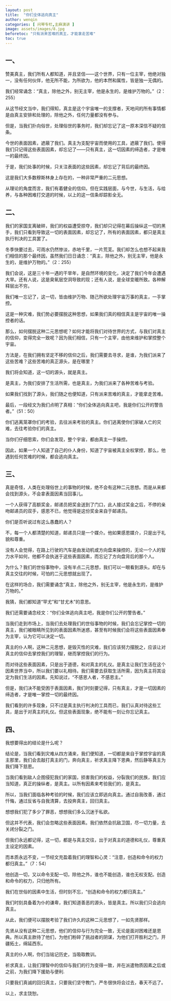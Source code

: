 ```yaml
---
layout: post
title:  "你们全体逃向真主"
author: wenqin
categories: [ 问琴专栏,主麻演讲 ]
image: assets/images/8.jpg
beforetoc: "只有派来苦难的真主，才能拿走苦难"
toc: true
---
```


## 一、

赞美真主，我们所有人都知道，并且坚信——这个世界，只有一位主宰，他绝对独一，没有任何伙伴，他无所不能，为所欲为，他的本然和属性，皆是独一无偶的。

我们经常诵念：“真主，除他之外，别无主宰，他是永生的，是维护万物的。”（2：255）

从这节经文当中，我们得知，真主是这个宇宙唯一的支撑者，天地间的所有事情都是由真主安排和处理的，除他之外，任何力量都没有参与。

但是，当我们扑向俗世，处理俗世的事务时，我们却忘记了这一原本深信不疑的信条。

今世的表面因素，遮蔽了我们。真主为支配宇宙而使用的工具，遮蔽了我们。使得我们只记得这些表面因素，却忘记了——只有真主，这一切因素的缔造者，才是唯一的最终因。

于是，我们处事的时候，只关注表面的这些因素，却忘记了背后的最终因。

这是我们大多数穆斯林身上存在的，一种非常严重的二元思想。

从理论的角度而言，我们有着健全的信仰。但在实践层面，与今世，与生活，与给养，与各种困难打交道的时候，以上的这一信条却踪影全无。

## 二、

我们的家国支离破碎，我们的权益遭受掠夺，我们却只记得在幕后操纵这一切的黑手，我们只看到导致这一切的表面因素，却忘记了，所有的表面因素，都只是真主执行判决的工具罢了。

冬季快要过去，可雨水仍然惨淡，赤地千里，一片荒芜。我们却怎么也想不起来我们相信的那个最终因，虽然我们日日诵念：“真主，除他之外，别无主宰，他是永生的，是维护万物的。”（2：255）

我们会说，这是三十年一遇的干旱年，是自然环境的变化，决定了我们今年会遭遇大旱。还有人说，这是臭氧层空洞导致的现；还有人说，是全球变暖所致。各种解释层出不穷。

我们唯一忘记了，这一切，皆由维护万物、随己所欲处理宇宙万事的真主，一手掌控。

这是一种灾难，我们势必要摆脱这种思想，如果我们真的相信真主是宇宙的唯一操控者的话。

那么，如何摆脱这种二元思想呢？如何才能将我们对待世界的方式，与我们对真主的信仰，变得完全一致呢？因为我们相信，只有一个主宰，由他来维护和掌控整个宇宙。

方法是，在我们拥有坚定不移的信仰之后，我们需要去寻求，是谁，为我们派来了这些苦难？这些苦难的真正源头，是在哪里？

我们将会知道，这一切的源头，就是真主。

是真主，为我们安排了生活所需，也是真主，为我们派来了各种苦难与考验。

如果我们找到了源头，我们随之也便知道，只有派来苦难的真主，才能拿走苦难。

最后，一段经文为我们点明了真相：“你们全体逃向真主吧，我是你们公开的警告者。”（51：50）

你们逃离笼罩你们的考验，去往派来考验的真主。你们逃离使你们家破人亡的灾难，去往考验你们的真主。

当你们仔细思索，你们会发现，整个宇宙，都由真主一手操控。

因此，如果一个人知道了自己的仆人身份，知道了宇宙被真主全权掌控，那么，他遇到任何苦难的时候，都会逃向真主。

## 三、

真是奇怪，人类在处理俗世上的事物的时候，绝不会有这种二元思想。而是从来都会找到源头，不会拿表面因素当回事儿。

一个人获得了高额奖金，邮递员把奖金送到了门口，此人接过奖金之后，不停的亲吻邮递员的双手，感恩不已，他觉得是这份奖金来自于邮递员。

你们是否听说过有这么愚蠢的人？

不，每一个人都清楚的知道，邮递员只是一个媒介。他如果感恩媒介，只是出于礼貌和尊重。

没有人会觉得，在路上行驶的汽车是由发动机或方向盘来操控的，无论一个人的智力水平如何，他都不会执迷于这些表面因素，而忘记了方向盘背后的那个人。

为什么？我们的世俗事物中，没有半点二元思想，我们可以一眼看到源头。却在与真主交往的时候，可怕的二元思想就出现了。

在这样的场合，我们需要诵念“真主，除他之外，别无主宰，他是永生的，是维护万物的。”

我猜，我们都知道“罕尤”和“甘尤木”的意思。

我们还需要诵念经文：“你们全体逃向真主吧，我是你们公开的警告者。”

当我们走到市场上，当我们去处理我们的世俗事物的时候，我们会忘记掌控一切的真主，我们被眼睛所见到的表面因素所迷惑，甚至有时候我们会将这些表面因素奉为主宰，认为它可以决定一切。

真主的仆人啊，这种二元思想，是毁灭性的灾难，我们应该努力摆脱之，应该让对真主的信仰去掌控我们的理智，继而掌控我们的行为。

而对待这些表面因素，只是出于道德，和对真主的礼仪。是真主让我们生活在这个因素世界当中，所以我们要以礼相待。我们需要去获取生活所需，因为真主将其设定为我们生活的因素。先知说过，“不感恩人者，不感恩主。”

但是，我们决不能受困于表面因素，我们时刻要记得，只有真主，才是一切因素的缔造者，才是唯一掌控一切的最终因。

我们看到的许多现象，只不过是真主执行判决的工具而已，我们认真对待这些工具，是出于对真主的礼仪。但这些表面现象，绝不能有一刻让你忘记真主。

## 四、

我想要得出的结论是什么呢？

结论是，当我们看到灾难从四方涌来，我们便知道，一切都是来自于掌控宇宙的真主那里，我们会去敲打真主的门，奔向真主，祈求真主降下恩典，然后静等真主为我们降下慈恩。

当我们看到敌人企图侵犯我们的家国，损害我们的权益，分裂我们的民族，我们应当知道，真正的操纵者，是真主。以所有因素来考验我们的，是真主。

所以，当我们面临各种考验的时候，我们应该立即逃向真主。通过自我改善，通过忏悔，通过反省与自我清算，去投奔真主，回归真主。

想想我们犯了多少了罪恶，想想我们多么沉迷于私欲。

但这并不代表，我们会忽略这些表面因素。我们依然会抗敌卫国，尽一切力量，去关闭分裂之门。

但我们永远都记得，这一切，都是与真主交往，出于对真主的道德和礼仪，尊重真主设定的因素。

而本质永远不变，一节经文充盈着我们的理智和心灵：“注意，创造和命令的权力都归真主。”（7：54）

他创造一切，又以命令支配一切，除他之外，谁也不能创造，谁也无权支配。创造和命令的权力，只归他所有。

我们在世俗的因素中生活，但时刻不忘，“创造和命令的权力都归真主。”

我们时刻具备着为仆的谦卑，我们知道善恶的源头，皆是真主。所以我们只会逃向真主。

从此，我们便可以摆脱考验了我们许久的这种二元思想了，一如先贤那样。

先贤从没有这种二元思想，他们的信仰与行为完全一致，无论是面对困难还是恩典。所以真主款待了他们，为他们粉碎了挑战者的阴谋，为他们打开胜利之门，开疆拓土，绵延西东。

真主的仆人啊，你们当铭记历史，当吸取教训。

祈求真主，让我们理智中的信仰与我们的行为变得一致，并在派遣物质因素之后或之前，为我们降下援助与便利.

只要我们真诚的回归真主，只要我们坚守教门，严冬很快将会过去，春天不远了。

以上，求主饶恕。
